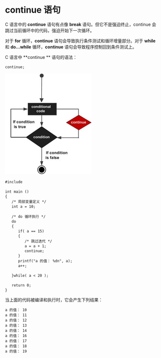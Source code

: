 # continue 语句


C 语言中的 **continue** 语句有点像 **break** 语句。但它不是强迫终止，continue 会跳过当前循环中的代码，强迫开始下一次循环。

对于 **for** 循环，**continue** 语句会导致执行条件测试和循环增量部分。对于 **while** 和 **do...while** 循环，**continue** 语句会导致程序控制回到条件测试上。

C 语言中 **continue ** 语句的语法：

    continue;

![C 中的 for 循环](images/cpp_continue_statement.jpg)

    #include 

    int main ()
    {
       /* 局部变量定义 */
       int a = 10;

       /* do 循环执行 */
       do
       {
          if( a == 15)
          {
             /* 跳过迭代 */
             a = a + 1;
             continue;
          }
          printf("a 的值： %dn", a);
          a++;

       }while( a < 20 );

       return 0;
    }

当上面的代码被编译和执行时，它会产生下列结果：

    a 的值： 10
    a 的值： 11
    a 的值： 12
    a 的值： 13
    a 的值： 14
    a 的值： 16
    a 的值： 17
    a 的值： 18
    a 的值： 19